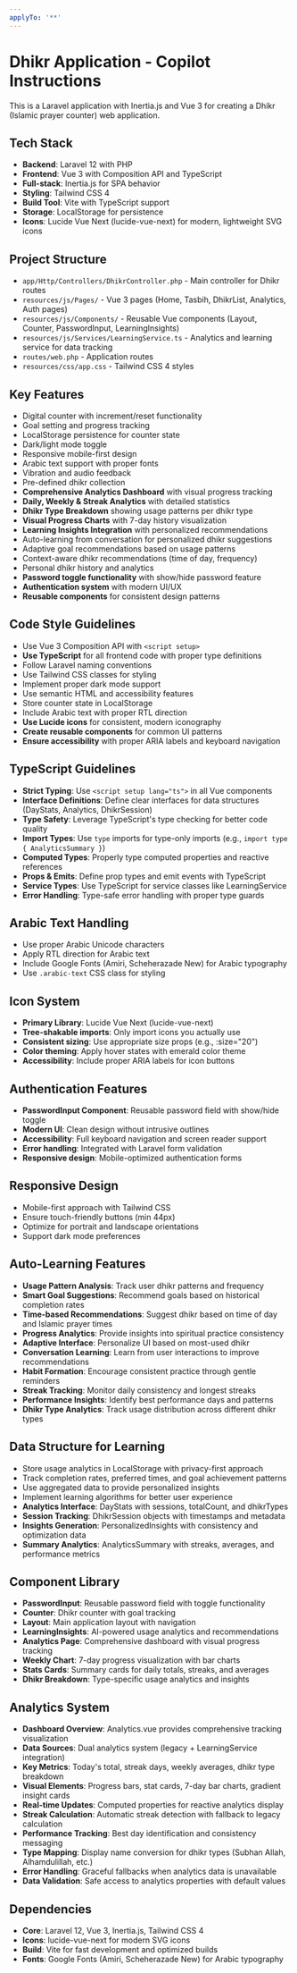 ```yaml
---
applyTo: '**'
---
```


<!-- Use this file to provide workspace-specific custom instructions to Copilot. For more details, visit https://code.visualstudio.com/docs/copilot/copilot-customization#_use-a-githubcopilotinstructionsmd-file -->

# Dhikr Application - Copilot Instructions

This is a Laravel application with Inertia.js and Vue 3 for creating a Dhikr (Islamic prayer counter) web application.

## Tech Stack

- **Backend**: Laravel 12 with PHP
- **Frontend**: Vue 3 with Composition API and TypeScript
- **Full-stack**: Inertia.js for SPA behavior
- **Styling**: Tailwind CSS 4
- **Build Tool**: Vite with TypeScript support
- **Storage**: LocalStorage for persistence
- **Icons**: Lucide Vue Next (lucide-vue-next) for modern, lightweight SVG icons

## Project Structure

- `app/Http/Controllers/DhikrController.php` - Main controller for Dhikr routes
- `resources/js/Pages/` - Vue 3 pages (Home, Tasbih, DhikrList, Analytics, Auth pages)
- `resources/js/Components/` - Reusable Vue components (Layout, Counter, PasswordInput, LearningInsights)
- `resources/js/Services/LearningService.ts` - Analytics and learning service for data tracking
- `routes/web.php` - Application routes
- `resources/css/app.css` - Tailwind CSS 4 styles

## Key Features

- Digital counter with increment/reset functionality
- Goal setting and progress tracking
- LocalStorage persistence for counter state
- Dark/light mode toggle
- Responsive mobile-first design
- Arabic text support with proper fonts
- Vibration and audio feedback
- Pre-defined dhikr collection
- **Comprehensive Analytics Dashboard** with visual progress tracking
- **Daily, Weekly & Streak Analytics** with detailed statistics
- **Dhikr Type Breakdown** showing usage patterns per dhikr type
- **Visual Progress Charts** with 7-day history visualization
- **Learning Insights Integration** with personalized recommendations
- Auto-learning from conversation for personalized dhikr suggestions
- Adaptive goal recommendations based on usage patterns
- Context-aware dhikr recommendations (time of day, frequency)
- Personal dhikr history and analytics
- **Password toggle functionality** with show/hide password feature
- **Authentication system** with modern UI/UX
- **Reusable components** for consistent design patterns

## Code Style Guidelines

- Use Vue 3 Composition API with `<script setup>`
- **Use TypeScript** for all frontend code with proper type definitions
- Follow Laravel naming conventions
- Use Tailwind CSS classes for styling
- Implement proper dark mode support
- Use semantic HTML and accessibility features
- Store counter state in LocalStorage
- Include Arabic text with proper RTL direction
- **Use Lucide icons** for consistent, modern iconography
- **Create reusable components** for common UI patterns
- **Ensure accessibility** with proper ARIA labels and keyboard navigation

## TypeScript Guidelines

- **Strict Typing**: Use `<script setup lang="ts">` in all Vue components
- **Interface Definitions**: Define clear interfaces for data structures (DayStats, Analytics, DhikrSession)
- **Type Safety**: Leverage TypeScript's type checking for better code quality
- **Import Types**: Use `type` imports for type-only imports (e.g., `import type { AnalyticsSummary }`)
- **Computed Types**: Properly type computed properties and reactive references
- **Props & Emits**: Define prop types and emit events with TypeScript
- **Service Types**: Use TypeScript for service classes like LearningService
- **Error Handling**: Type-safe error handling with proper type guards

## Arabic Text Handling

- Use proper Arabic Unicode characters
- Apply RTL direction for Arabic text
- Include Google Fonts (Amiri, Scheherazade New) for Arabic typography
- Use `.arabic-text` CSS class for styling

## Icon System

- **Primary Library**: Lucide Vue Next (lucide-vue-next)
- **Tree-shakable imports**: Only import icons you actually use
- **Consistent sizing**: Use appropriate size props (e.g., :size="20")
- **Color theming**: Apply hover states with emerald color theme
- **Accessibility**: Include proper ARIA labels for icon buttons

## Authentication Features

- **PasswordInput Component**: Reusable password field with show/hide toggle
- **Modern UI**: Clean design without intrusive outlines
- **Accessibility**: Full keyboard navigation and screen reader support
- **Error handling**: Integrated with Laravel form validation
- **Responsive design**: Mobile-optimized authentication forms

## Responsive Design

- Mobile-first approach with Tailwind CSS
- Ensure touch-friendly buttons (min 44px)
- Optimize for portrait and landscape orientations
- Support dark mode preferences

## Auto-Learning Features

- **Usage Pattern Analysis**: Track user dhikr patterns and frequency
- **Smart Goal Suggestions**: Recommend goals based on historical completion rates
- **Time-based Recommendations**: Suggest dhikr based on time of day and Islamic prayer times
- **Progress Analytics**: Provide insights into spiritual practice consistency
- **Adaptive Interface**: Personalize UI based on most-used dhikr
- **Conversation Learning**: Learn from user interactions to improve recommendations
- **Habit Formation**: Encourage consistent practice through gentle reminders
- **Streak Tracking**: Monitor daily consistency and longest streaks
- **Performance Insights**: Identify best performance days and patterns
- **Dhikr Type Analytics**: Track usage distribution across different dhikr types

## Data Structure for Learning

- Store usage analytics in LocalStorage with privacy-first approach
- Track completion rates, preferred times, and goal achievement patterns
- Use aggregated data to provide personalized insights
- Implement learning algorithms for better user experience
- **Analytics Interface**: DayStats with sessions, totalCount, and dhikrTypes
- **Session Tracking**: DhikrSession objects with timestamps and metadata
- **Insights Generation**: PersonalizedInsights with consistency and optimization data
- **Summary Analytics**: AnalyticsSummary with streaks, averages, and performance metrics

## Component Library

- **PasswordInput**: Reusable password field with toggle functionality
- **Counter**: Dhikr counter with goal tracking
- **Layout**: Main application layout with navigation
- **LearningInsights**: AI-powered usage analytics and recommendations
- **Analytics Page**: Comprehensive dashboard with visual progress tracking
- **Weekly Chart**: 7-day progress visualization with bar charts
- **Stats Cards**: Summary cards for daily totals, streaks, and averages
- **Dhikr Breakdown**: Type-specific usage analytics and insights

## Analytics System

- **Dashboard Overview**: Analytics.vue provides comprehensive tracking visualization
- **Data Sources**: Dual analytics system (legacy + LearningService integration)
- **Key Metrics**: Today's total, streak days, weekly averages, dhikr type breakdown
- **Visual Elements**: Progress bars, stat cards, 7-day bar charts, gradient insight cards
- **Real-time Updates**: Computed properties for reactive analytics display
- **Streak Calculation**: Automatic streak detection with fallback to legacy calculation
- **Performance Tracking**: Best day identification and consistency messaging
- **Type Mapping**: Display name conversion for dhikr types (Subhan Allah, Alhamdulillah, etc.)
- **Error Handling**: Graceful fallbacks when analytics data is unavailable
- **Data Validation**: Safe access to analytics properties with default values

## Dependencies

- **Core**: Laravel 12, Vue 3, Inertia.js, Tailwind CSS 4
- **Icons**: lucide-vue-next for modern SVG icons
- **Build**: Vite for fast development and optimized builds
- **Fonts**: Google Fonts (Amiri, Scheherazade New) for Arabic typography
